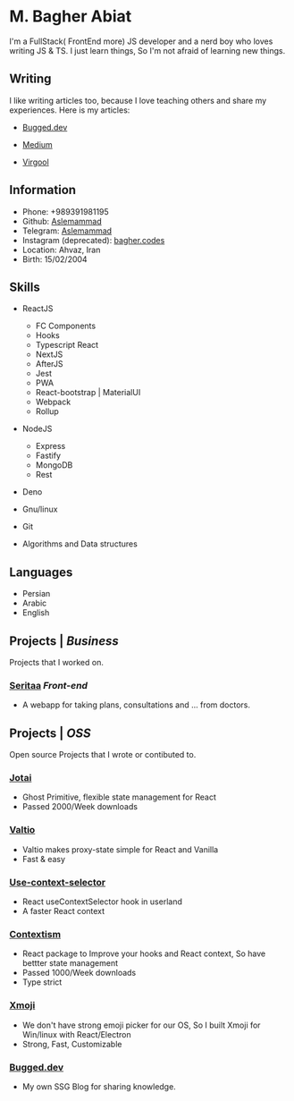 # M. Bagher Abiat
I'm a FullStack( FrontEnd more) JS developer and a nerd boy who loves writing JS & TS. I just learn things, So I'm not afraid of learning new things.
## Writing
I like writing articles too, because I love teaching others and share my experiences. Here is my articles:

- <a href='https://bugged.dev/'>Bugged.dev</a>
- <a href='https://medium.com/@Aslemammad'>Medium</a>

- <a href='https://virgool.io/@Aslemammad'>Virgool</a>

## Information
- Phone: +989391981195
- Github: <a href='https://github.com/aslemammad'>Aslemammad</a>
- Telegram: <a href='https://t.me/aslemammad' >Aslemammad</a>
- Instagram (deprecated): <a href='https://instagram.com/bagher.codes'>bagher.codes</a>
- Location: Ahvaz, Iran
- Birth: 15/02/2004

## Skills
- ReactJS 
	- FC Components
	- Hooks
	- Typescript React
	- NextJS
	- AfterJS
	- Jest
	- PWA
	- React-bootstrap | MaterialUI
	- Webpack
	- Rollup
	
- NodeJS 
	- Express
	- Fastify
	- MongoDB
	- Rest
- Deno 
- Gnu/linux
- Git
- Algorithms and Data structures

## Languages 
- Persian
- Arabic
- English

## Projects | <i>Business</i>
Projects that I worked on.

### <a href='https://front.seritaa.com'>Seritaa</a> <i>Front-end</i>
- A webapp for taking plans, consultations and ... from doctors.


## Projects | <i>OSS</i>
Open source Projects that I wrote or contibuted to.

### <a href='https://github.com/pmndrs/jotai'>Jotai</a>
- Ghost Primitive, flexible state management for React
- Passed 2000/Week downloads

### <a href='https://github.com/pmndrs/valtio'>Valtio</a>
- Valtio makes proxy-state simple for React and Vanilla
- Fast & easy

### <a href='https://github.com/dai-shi/use-context-selector'>Use-context-selector</a>
- React useContextSelector hook in userland
- A faster React context

### <a href='https://github.com/Aslemammad/contextism'>Contextism</a>
- React package to Improve your hooks and React context, So have bettter state management
- Passed 1000/Week downloads
- Type strict


### <a href='https://github.com/Aslemammad/Xmoji'>Xmoji</a>
- We don't have strong emoji picker for our OS, So I  built Xmoji for Win/linux with React/Electron
- Strong, Fast, Customizable


### <a href='https://github.com/Aslemammad/Bugged.dev'>Bugged.dev</a>
- My own SSG Blog for sharing knowledge.


